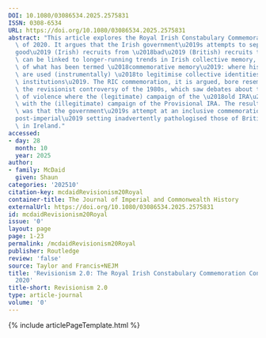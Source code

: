 ```yaml
---
DOI: 10.1080/03086534.2025.2575831
ISSN: 0308-6534
URL: https://doi.org/10.1080/03086534.2025.2575831
abstract: "This article explores the Royal Irish Constabulary Commemoration controversy\
  \ of 2020. It argues that the Irish government\u2019s attempts to separate the \u2018\
  good\u2019 (Irish) recruits from \u2018bad\u2019 (British) recruits to the force\
  \ can be linked to longer-running trends in Irish collective memory, and is an example\
  \ of what has been termed \u2018commemorative memory\u2019: where historical narratives\
  \ are used (instrumentally) \u2018to legitimise collective identities and social\
  \ institutions\u2019. The RIC commemoration, it is argued, bore resemblances to\
  \ the revisionist controversy of the 1980s, which saw debates about the morality\
  \ of violence where the (legitimate) campaign of the \u2018old IRA\u2019 was contrasted\
  \ with the (illegitimate) campaign of the Provisional IRA. The result, it contends,\
  \ was that the government\u2019s attempt at an inclusive commemoration in a \u2018\
  post-imperial\u2019 setting inadvertently pathologised those of British heritage\
  \ in Ireland."
accessed:
- day: 28
  month: 10
  year: 2025
author:
- family: McDaid
  given: Shaun
categories: '202510'
citation-key: mcdaidRevisionism20Royal
container-title: The Journal of Imperial and Commonwealth History
externalUrl: https://doi.org/10.1080/03086534.2025.2575831
id: mcdaidRevisionism20Royal
issue: '0'
layout: page
page: 1-23
permalink: /mcdaidRevisionism20Royal
publisher: Routledge
review: 'false'
source: Taylor and Francis+NEJM
title: 'Revisionism 2.0: The Royal Irish Constabulary Commemoration Controversy of
  2020'
title-short: Revisionism 2.0
type: article-journal
volume: '0'
---
```

{% include articlePageTemplate.html %}